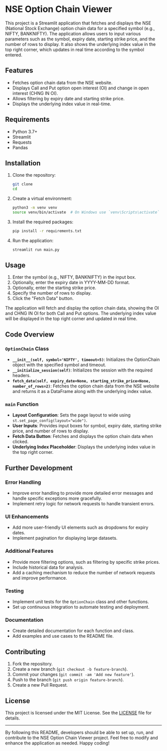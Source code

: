 # NSE Option Chain Viewer

This project is a Streamlit application that fetches and displays the NSE (National Stock Exchange) option chain data for a specified symbol (e.g., NIFTY, BANKNIFTY). The application allows users to input various parameters such as the symbol, expiry date, starting strike price, and the number of rows to display. It also shows the underlying index value in the top right corner, which updates in real time according to the symbol entered.

## Features

- Fetches option chain data from the NSE website.
- Displays Call and Put option open interest (OI) and change in open interest (CHNG IN OI).
- Allows filtering by expiry date and starting strike price.
- Displays the underlying index value in real-time.

## Requirements

- Python 3.7+
- Streamlit
- Requests
- Pandas

## Installation

1. Clone the repository:
    ```bash
    git clone 
    cd 
    ```

2. Create a virtual environment:
    ```bash
    python3 -m venv venv
    source venv/bin/activate  # On Windows use `venv\Scripts\activate`
    ```

3. Install the required packages:
    ```bash
    pip install -r requirements.txt
    ```

4. Run the application:
    ```bash
    streamlit run main.py
    ```

## Usage

1. Enter the symbol (e.g., NIFTY, BANKNIFTY) in the input box.
2. Optionally, enter the expiry date in YYYY-MM-DD format.
3. Optionally, enter the starting strike price.
4. Specify the number of rows to display.
5. Click the "Fetch Data" button.

The application will fetch and display the option chain data, showing the OI and CHNG IN OI for both Call and Put options. The underlying index value will be displayed in the top right corner and updated in real time.

## Code Overview

### `OptionChain` Class

- **`__init__(self, symbol='NIFTY', timeout=5)`**: Initializes the OptionChain object with the specified symbol and timeout.
- **`__initialize_session(self)`**: Initializes the session with the required headers.
- **`fetch_data(self, expiry_date=None, starting_strike_price=None, number_of_rows=2)`**: Fetches the option chain data from the NSE website and returns it as a DataFrame along with the underlying index value.

### `main` Function

- **Layout Configuration**: Sets the page layout to wide using `st.set_page_config(layout="wide")`.
- **User Inputs**: Provides input boxes for symbol, expiry date, starting strike price, and number of rows to display.
- **Fetch Data Button**: Fetches and displays the option chain data when clicked.
- **Underlying Index Placeholder**: Displays the underlying index value in the top right corner.

## Further Development

### Error Handling

- Improve error handling to provide more detailed error messages and handle specific exceptions more gracefully.
- Implement retry logic for network requests to handle transient errors.

### UI Enhancements

- Add more user-friendly UI elements such as dropdowns for expiry dates.
- Implement pagination for displaying large datasets.

### Additional Features

- Provide more filtering options, such as filtering by specific strike prices.
- Include historical data for analysis.
- Add a caching mechanism to reduce the number of network requests and improve performance.

### Testing

- Implement unit tests for the `OptionChain` class and other functions.
- Set up continuous integration to automate testing and deployment.

### Documentation

- Create detailed documentation for each function and class.
- Add examples and use cases to the README file.

## Contributing

1. Fork the repository.
2. Create a new branch (`git checkout -b feature-branch`).
3. Commit your changes (`git commit -am 'Add new feature'`).
4. Push to the branch (`git push origin feature-branch`).
5. Create a new Pull Request.

## License

This project is licensed under the MIT License. See the [LICENSE](LICENSE) file for details.

---

By following this README, developers should be able to set up, run, and contribute to the NSE Option Chain Viewer project. Feel free to modify and enhance the application as needed. Happy coding!
